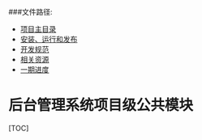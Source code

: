 ###文件路径:

- [项目主目录](../../README.md)
- [安装、运行和发布](docs/Setup.md)
- [开发规范](docs/Style.md)
- [相关资源](docs/Resource.md)
- [一期进度](docs/Schedule1.md)

# 后台管理系统项目级公共模块

[TOC]
